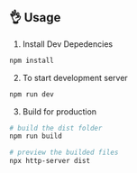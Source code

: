 
## 👌 Usage

1. Install Dev Depedencies

```sh
npm install
```

2. To start development server

```sh
npm run dev
```

3. Build for production

```sh
# build the dist folder
npm run build

# preview the builded files
npx http-server dist
```

